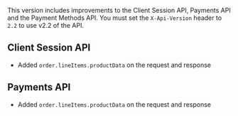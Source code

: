 This version includes improvements to the Client Session API, Payments API and the Payment Methods API.
You must set the `X-Api-Version` header to `2.2` to use v2.2 of the API.

## Client Session API

- Added `order.lineItems.productData` on the request and response

## Payments API

- Added `order.lineItems.productData` on the request and response
